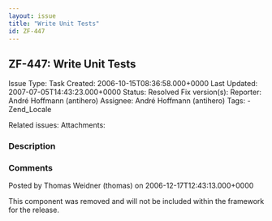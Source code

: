 ```yaml
---
layout: issue
title: "Write Unit Tests"
id: ZF-447
---
```


ZF-447: Write Unit Tests
------------------------

 Issue Type: Task Created: 2006-10-15T08:36:58.000+0000 Last Updated: 2007-07-05T14:43:23.000+0000 Status: Resolved Fix version(s): 
 Reporter:  André Hoffmann (antihero)  Assignee:  André Hoffmann (antihero)  Tags: - Zend\_Locale
 
 Related issues: 
 Attachments: 
### Description

 

 

### Comments

Posted by Thomas Weidner (thomas) on 2006-12-17T12:43:13.000+0000

This component was removed and will not be included within the framework for the release.

 

 